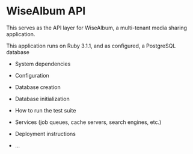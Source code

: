 # WiseAlbum API

This serves as the API layer for WiseAlbum, a multi-tenant media sharing application.

This application runs on Ruby 3.1.1, and as configured, a PostgreSQL database

- System dependencies

- Configuration

- Database creation

- Database initialization

- How to run the test suite

- Services (job queues, cache servers, search engines, etc.)

- Deployment instructions

- ...
